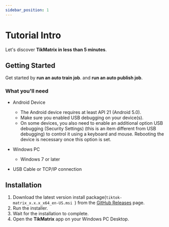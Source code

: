 ```yaml
---
sidebar_position: 1
---
```


# Tutorial Intro

Let's discover **TikMatrix in less than 5 minutes**.

## Getting Started

Get started by **run an auto train job**.
and **run an auto publish job**.

### What you'll need

- Android Device
  - The Android device requires at least API 21 (Android 5.0).
  - Make sure you enabled USB debugging on your device(s).
  - On some devices, you also need to enable an additional option USB debugging (Security Settings) (this is an item different from USB debugging) to control it using a keyboard and mouse. Rebooting the device is necessary once this option is set.

- Windows PC
  - Windows 7 or later
- USB Cable or TCP/IP connection

## Installation

1. Download the latest version install package(`tiktok-matrix_x.x.x_x64_en-US.msi
`) from the [GitHub Releases](https://github.com/tikmatrix/tiktok-matrix/releases) page.
2. Run the installer.
3. Wait for the installation to complete.
4. Open the **TikMatrix** app on your Windows PC Desktop.
